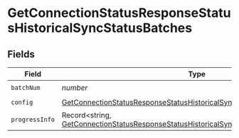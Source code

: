 # GetConnectionStatusResponseStatusHistoricalSyncStatusBatches


## Fields

| Field                                                                                                                                                                                       | Type                                                                                                                                                                                        | Required                                                                                                                                                                                    | Description                                                                                                                                                                                 |
| ------------------------------------------------------------------------------------------------------------------------------------------------------------------------------------------- | ------------------------------------------------------------------------------------------------------------------------------------------------------------------------------------------- | ------------------------------------------------------------------------------------------------------------------------------------------------------------------------------------------- | ------------------------------------------------------------------------------------------------------------------------------------------------------------------------------------------- |
| `batchNum`                                                                                                                                                                                  | *number*                                                                                                                                                                                    | :heavy_check_mark:                                                                                                                                                                          | N/A                                                                                                                                                                                         |
| `config`                                                                                                                                                                                    | [GetConnectionStatusResponseStatusHistoricalSyncStatusBatchesConfig](../../models/shared/getconnectionstatusresponsestatushistoricalsyncstatusbatchesconfig.md)                             | :heavy_check_mark:                                                                                                                                                                          | N/A                                                                                                                                                                                         |
| `progressInfo`                                                                                                                                                                              | Record<string, [GetConnectionStatusResponseStatusHistoricalSyncStatusBatchesProgressInfo](../../models/shared/getconnectionstatusresponsestatushistoricalsyncstatusbatchesprogressinfo.md)> | :heavy_check_mark:                                                                                                                                                                          | N/A                                                                                                                                                                                         |